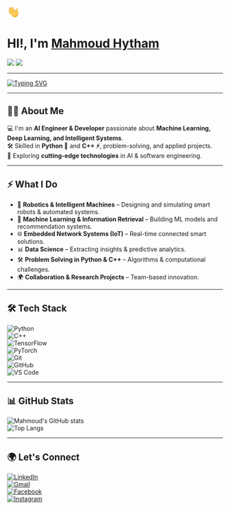 <!-- Waving Hand GIF -->
<img src="https://raw.githubusercontent.com/ABSphreak/ABSphreak/master/gifs/Hi.gif" width="30px">

# HI!, I'm [Mahmoud Hytham](https://github.com/mahmoudhytham) 
<img src="https://emojis.slackmojis.com/emojis/images/1531849430/4246/blob-sunglasses.gif" width="30px"/> 
<img src="https://img.icons8.com/external-flat-juicy-fish/60/000000/external-artificial-intelligence-artificial-intelligence-flat-flat-juicy-fish.png" width="30px"/>

---

<!-- Typing SVG -->
[![Typing SVG](https://readme-typing-svg.herokuapp.com?font=Fira+Code&pause=1000&color=36BCF7&width=435&lines=AI+Engineer;Machine+Learning+%26+Deep+Learning;Problem+Solver+%7C+Python+%26+C%2B%2B;Always+Learning+New+Tech)](https://git.io/typing-svg)

---

## 👨‍💻 About Me  
💻 I'm an **AI Engineer & Developer** passionate about **Machine Learning, Deep Learning, and Intelligent Systems**.  
🛠 Skilled in **Python 🐍** and **C++ ⚡**, problem-solving, and applied projects.  
🚀 Exploring **cutting-edge technologies** in AI & software engineering.  

---

## ⚡️ What I Do
- 🤖 **Robotics & Intelligent Machines** – Designing and simulating smart robots & automated systems.  
- 🔎 **Machine Learning & Information Retrieval** – Building ML models and recommendation systems.  
- 🌐 **Embedded Network Systems (IoT)** – Real-time connected smart solutions.  
- 📊 **Data Science** – Extracting insights & predictive analytics.  
- 🛠 **Problem Solving in Python & C++** – Algorithms & computational challenges.  
- 🌍 **Collaboration & Research Projects** – Team-based innovation.  

---

## 🛠 Tech Stack

![Python](https://img.shields.io/badge/Python-3776AB.svg?style=for-the-badge&logo=python&logoColor=white)  
![C++](https://img.shields.io/badge/C++-00599C.svg?style=for-the-badge&logo=cplusplus&logoColor=white)  
![TensorFlow](https://img.shields.io/badge/TensorFlow-FF6F00.svg?style=for-the-badge&logo=TensorFlow&logoColor=white)  
![PyTorch](https://img.shields.io/badge/PyTorch-EE4C2C.svg?style=for-the-badge&logo=PyTorch&logoColor=white)  
![Git](https://img.shields.io/badge/Git-F05032.svg?style=for-the-badge&logo=git&logoColor=white)  
![GitHub](https://img.shields.io/badge/GitHub-181717.svg?style=for-the-badge&logo=github&logoColor=white)  
![VS Code](https://img.shields.io/badge/VSCode-007ACC.svg?style=for-the-badge&logo=visual-studio-code&logoColor=white)  

---

## 📊 GitHub Stats  

![Mahmoud's GitHub stats](https://github-readme-stats.vercel.app/api?username=mahmoudhytham&show_icons=true&theme=radical)  
![Top Langs](https://github-readme-stats.vercel.app/api/top-langs/?username=mahmoudhytham&layout=compact&theme=tokyonight)

---

## 🌍 Let's Connect  

[![LinkedIn](https://img.shields.io/badge/-LinkedIn-blue?style=for-the-badge&logo=Linkedin&logoColor=white&link=https://www.linkedin.com/in/mahmoud-hytham-8712a7230/)](https://www.linkedin.com/in/mahmoud-hytham-8712a7230/)  
[![Gmail](https://img.shields.io/badge/-Gmail-d14836?style=for-the-badge&logo=Gmail&logoColor=white&link=mailto:midohytham4@gmail.com)](mailto:midohytham4@gmail.com)  
[![Facebook](https://img.shields.io/badge/-Facebook-1877F2?style=for-the-badge&logo=facebook&logoColor=white&link=https://www.facebook.com/mahmoudhythym/)](https://www.facebook.com/mahmoudhythym/)  
[![Instagram](https://img.shields.io/badge/-Instagram-E4405F?style=for-the-badge&logo=instagram&logoColor=white&link=https://www.instagram.com/mahmoud_hytham4/)](https://www.instagram.com/mahmoud_hytham4/)  

